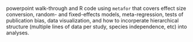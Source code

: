 powerpoint walk-through and R code using `metafor` that covers effect size conversion, random- and fixed-effects models, meta-regression, tests of publication bias, data visualization, and how to incorperate hierarchical structure (multiple lines of data per study, species independence, etc) into analyses.
